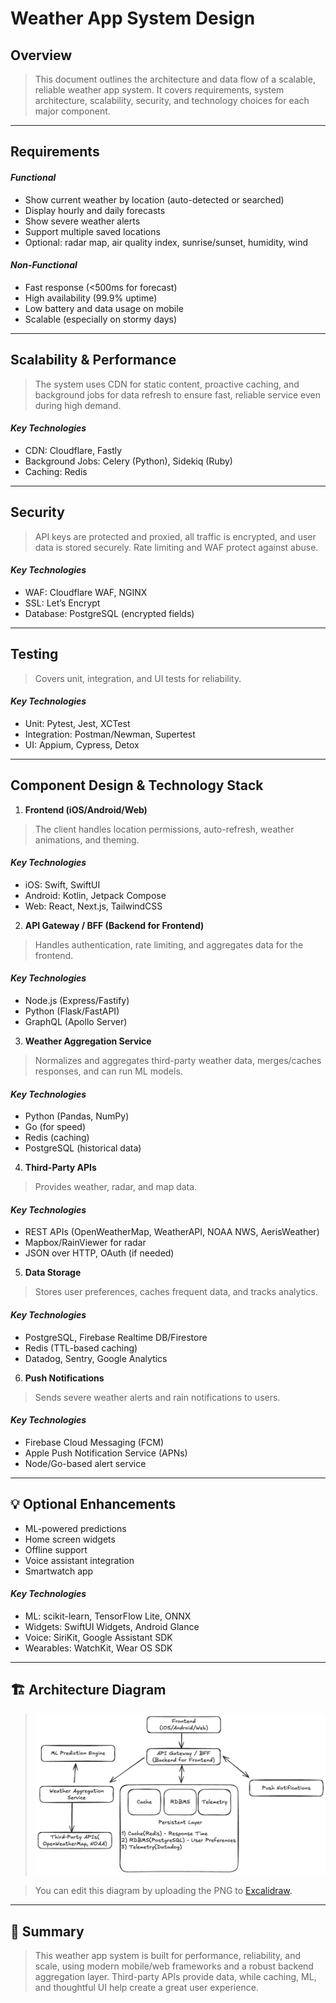 # Weather App System Design

## Overview

> This document outlines the architecture and data flow of a scalable, reliable weather app system. It covers requirements, system architecture, scalability, security, and technology choices for each major component.

---

## Requirements

#### *Functional*
- Show current weather by location (auto-detected or searched)
- Display hourly and daily forecasts
- Show severe weather alerts
- Support multiple saved locations
- Optional: radar map, air quality index, sunrise/sunset, humidity, wind

#### *Non-Functional*
- Fast response (<500ms for forecast)
- High availability (99.9% uptime)
- Low battery and data usage on mobile
- Scalable (especially on stormy days)

---

## Scalability & Performance

> The system uses CDN for static content, proactive caching, and background jobs for data refresh to ensure fast, reliable service even during high demand.

#### *Key Technologies*
- CDN: Cloudflare, Fastly
- Background Jobs: Celery (Python), Sidekiq (Ruby)
- Caching: Redis

---

## Security

> API keys are protected and proxied, all traffic is encrypted, and user data is stored securely. Rate limiting and WAF protect against abuse.

#### *Key Technologies*
- WAF: Cloudflare WAF, NGINX
- SSL: Let’s Encrypt
- Database: PostgreSQL (encrypted fields)

---

## Testing

> Covers unit, integration, and UI tests for reliability.

#### *Key Technologies*
- Unit: Pytest, Jest, XCTest
- Integration: Postman/Newman, Supertest
- UI: Appium, Cypress, Detox

---

## Component Design & Technology Stack

1. **Frontend (iOS/Android/Web)**
> The client handles location permissions, auto-refresh, weather animations, and theming.
   
#### *Key Technologies*
   - iOS: Swift, SwiftUI
   - Android: Kotlin, Jetpack Compose
   - Web: React, Next.js, TailwindCSS

2. **API Gateway / BFF (Backend for Frontend)**
> Handles authentication, rate limiting, and aggregates data for the frontend.
   
#### *Key Technologies*
   - Node.js (Express/Fastify)
   - Python (Flask/FastAPI)
   - GraphQL (Apollo Server)

3. **Weather Aggregation Service**
> Normalizes and aggregates third-party weather data, merges/caches responses, and can run ML models.
   
#### *Key Technologies*
   - Python (Pandas, NumPy)
   - Go (for speed)
   - Redis (caching)
   - PostgreSQL (historical data)

4. **Third-Party APIs**
> Provides weather, radar, and map data.
   
#### *Key Technologies*
   - REST APIs (OpenWeatherMap, WeatherAPI, NOAA NWS, AerisWeather)
   - Mapbox/RainViewer for radar
   - JSON over HTTP, OAuth (if needed)

5. **Data Storage**
> Stores user preferences, caches frequent data, and tracks analytics.
   
#### *Key Technologies*
   - PostgreSQL, Firebase Realtime DB/Firestore
   - Redis (TTL-based caching)
   - Datadog, Sentry, Google Analytics

6. **Push Notifications**
> Sends severe weather alerts and rain notifications to users.
   
#### *Key Technologies*
   - Firebase Cloud Messaging (FCM)
   - Apple Push Notification Service (APNs)
   - Node/Go-based alert service

---

## 💡 Optional Enhancements
- ML-powered predictions
- Home screen widgets
- Offline support
- Voice assistant integration
- Smartwatch app

#### *Key Technologies*
- ML: scikit-learn, TensorFlow Lite, ONNX
- Widgets: SwiftUI Widgets, Android Glance
- Voice: SiriKit, Google Assistant SDK
- Wearables: WatchKit, Wear OS SDK

---

## 🏗️ Architecture Diagram

> ![Weather App System Diagram](weather-app.excalidraw.png)

> You can edit this diagram by uploading the PNG to [Excalidraw](https://excalidraw.com).

---

## 📝 Summary

> This weather app system is built for performance, reliability, and scale, using modern mobile/web frameworks and a robust backend aggregation layer. Third-party APIs provide data, while caching, ML, and thoughtful UI help create a great user experience.
